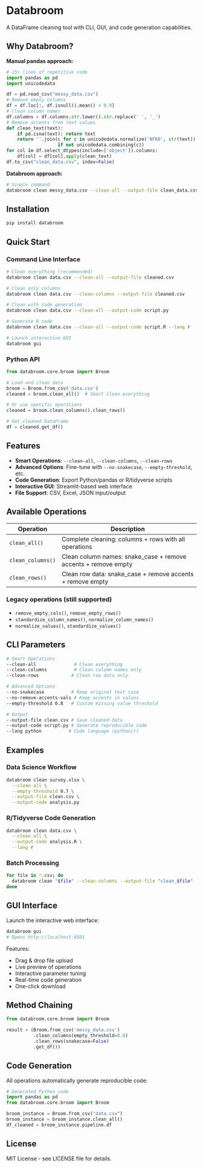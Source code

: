 # Databroom

A DataFrame cleaning tool with CLI, GUI, and code generation capabilities.

## Why Databroom?

**Manual pandas approach:**
```python
# 15+ lines of repetitive code
import pandas as pd
import unicodedata

df = pd.read_csv("messy_data.csv")
# Remove empty columns
df = df.loc[:, df.isnull().mean() < 0.9]
# Clean column names
df.columns = df.columns.str.lower().str.replace(' ', '_')
# Remove accents from text values
def clean_text(text):
    if pd.isna(text): return text
    return ''.join(c for c in unicodedata.normalize('NFKD', str(text)) 
                   if not unicodedata.combining(c))
for col in df.select_dtypes(include=['object']).columns:
    df[col] = df[col].apply(clean_text)
df.to_csv("clean_data.csv", index=False)
```

**Databroom approach:**
```bash
# Single command
databroom clean messy_data.csv --clean-all --output-file clean_data.csv
```

## Installation

```bash
pip install databroom
```

## Quick Start

### Command Line Interface

```bash
# Clean everything (recommended)
databroom clean data.csv --clean-all --output-file cleaned.csv

# Clean only columns
databroom clean data.csv --clean-columns --output-file cleaned.csv

# Clean with code generation
databroom clean data.csv --clean-all --output-code script.py

# Generate R code
databroom clean data.csv --clean-all --output-code script.R --lang r

# Launch interactive GUI
databroom gui
```

### Python API

```python
from databroom.core.broom import Broom

# Load and clean data
broom = Broom.from_csv('data.csv')
cleaned = broom.clean_all()  # Smart clean everything

# Or use specific operations
cleaned = broom.clean_columns().clean_rows()

# Get cleaned DataFrame
df = cleaned.get_df()
```

## Features

- **Smart Operations**: `--clean-all`, `--clean-columns`, `--clean-rows`
- **Advanced Options**: Fine-tune with `--no-snakecase`, `--empty-threshold`, etc.
- **Code Generation**: Export Python/pandas or R/tidyverse scripts
- **Interactive GUI**: Streamlit-based web interface
- **File Support**: CSV, Excel, JSON input/output

## Available Operations

| Operation | Description |
|-----------|-------------|
| `clean_all()` | Complete cleaning: columns + rows with all operations |
| `clean_columns()` | Clean column names: snake_case + remove accents + remove empty |
| `clean_rows()` | Clean row data: snake_case + remove accents + remove empty |

### Legacy operations (still supported)
- `remove_empty_cols()`, `remove_empty_rows()`
- `standardize_column_names()`, `normalize_column_names()`
- `normalize_values()`, `standardize_values()`

## CLI Parameters

```bash
# Smart Operations
--clean-all              # Clean everything
--clean-columns          # Clean column names only  
--clean-rows            # Clean row data only

# Advanced Options
--no-snakecase          # Keep original text case
--no-remove-accents-vals # Keep accents in values
--empty-threshold 0.8   # Custom missing value threshold

# Output
--output-file clean.csv # Save cleaned data
--output-code script.py # Generate reproducible code
--lang python          # Code language (python/r)
```

## Examples

### Data Science Workflow
```bash
databroom clean survey.xlsx \
  --clean-all \
  --empty-threshold 0.7 \
  --output-file clean.csv \
  --output-code analysis.py
```

### R/Tidyverse Code Generation
```bash
databroom clean data.csv \
  --clean-all \
  --output-code analysis.R \
  --lang r
```

### Batch Processing
```bash
for file in *.csv; do
  databroom clean "$file" --clean-columns --output-file "clean_$file"
done
```

## GUI Interface

Launch the interactive web interface:

```bash
databroom gui
# Opens http://localhost:8501
```

Features:
- Drag & drop file upload
- Live preview of operations
- Interactive parameter tuning
- Real-time code generation
- One-click download

## Method Chaining

```python
from databroom.core.broom import Broom

result = (Broom.from_csv('messy_data.csv')
          .clean_columns(empty_threshold=0.8)
          .clean_rows(snakecase=False)
          .get_df())
```

## Code Generation

All operations automatically generate reproducible code:

```python
# Generated Python code
import pandas as pd
from databroom.core.broom import Broom

broom_instance = Broom.from_csv("data.csv")
broom_instance = broom_instance.clean_all()
df_cleaned = broom_instance.pipeline.df
```

## License

MIT License - see LICENSE file for details.